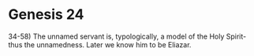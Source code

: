 # Genesis 24


34-58) The unnamed servant is, typologically, a model of the Holy Spirit- thus the unnamedness.
       Later we know him to be Eliazar.